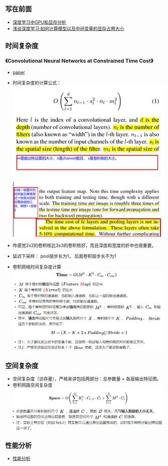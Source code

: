 
## 写在前面

* [深度学习中GPU和显存分析](https://zhuanlan.zhihu.com/p/31558973)
* [浅谈深度学习:如何计算模型以及中间变量的显存占用大小](https://cloud.tencent.com/developer/article/1145421?client=tim&ADUIN=303061833&ADSESSION=1531324706&ADTAG=CLIENT.QQ.5567_.0&ADPUBNO=26815)




## 时间复杂度

### 《Convolutional Neural Networks at Constrained Time Cost》
* [paper](paper/2014-Convolutional%20Neural%20Networks%20at%20Constrained%20Time%20Cost.pdf) 

* 时间复杂度的计算公式： \
![](readme/cnn_time_cost_01.png) \
![](readme/cnn_time_cost_02.png)

* 咋感觉2x2的卷积核比3x3的卷积核好，而且深度和宽度的折中也很重要。
* 延迟下采样： pool层步长为1， 后面卷积层步长不为1
* 卷积网络时间复杂度计算
    ![卷积网络的时间复杂度](readme/卷积网络的时间复杂度_01.png)


## 空间复杂度

* 空间复杂度（访存量），严格来讲包括两部分：总参数量 + 各层输出特征图。
* 卷积网路空间复杂度
![卷积网络的空间复杂度](readme/卷积网络的空间复杂度_01.png)


## 性能分析

* [性能分析](12.深度学习模型的性能分析.docx)
